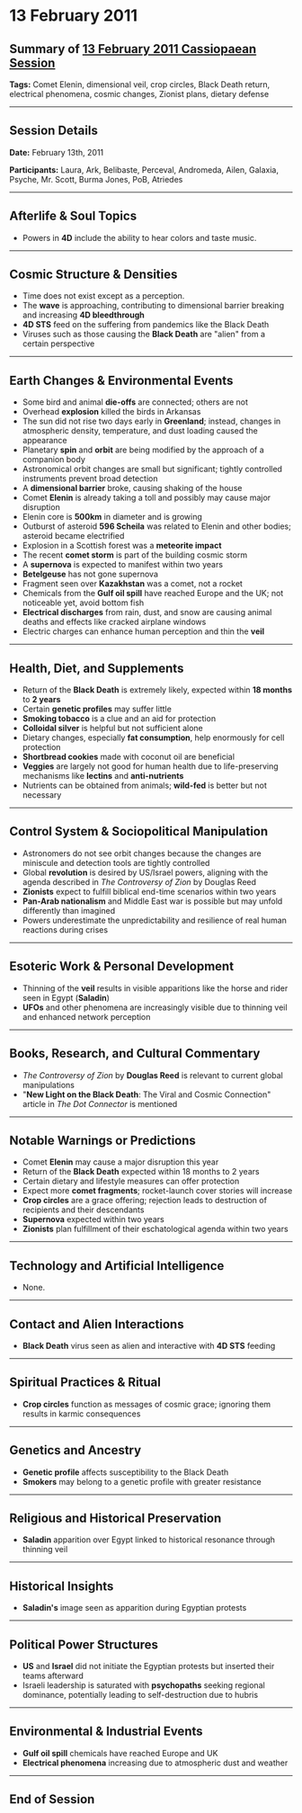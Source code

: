 # 13 February 2011

## Summary of [13 February 2011 Cassiopaean Session](https://cassiopaea.org/forum/threads/session-13-feb-2011.21918/#post-231796)

**Tags:** Comet Elenin, dimensional veil, crop circles, Black Death return, electrical phenomena, cosmic changes, Zionist plans, dietary defense

---

## Session Details

**Date:** February 13th, 2011

**Participants:** Laura, Ark, Belibaste, Perceval, Andromeda, Ailen, Galaxia, Psyche, Mr. Scott, Burma Jones, PoB, Atriedes

---

## Afterlife & Soul Topics

- Powers in **4D** include the ability to hear colors and taste music.

---

## Cosmic Structure & Densities

- Time does not exist except as a perception.
- The **wave** is approaching, contributing to dimensional barrier breaking and increasing **4D bleedthrough**
- **4D STS** feed on the suffering from pandemics like the Black Death
- Viruses such as those causing the **Black Death** are "alien" from a certain perspective

---

## Earth Changes & Environmental Events

- Some bird and animal **die-offs** are connected; others are not
- Overhead **explosion** killed the birds in Arkansas
- The sun did not rise two days early in **Greenland**; instead, changes in atmospheric density, temperature, and dust loading caused the appearance
- Planetary **spin** and **orbit** are being modified by the approach of a companion body
- Astronomical orbit changes are small but significant; tightly controlled instruments prevent broad detection
- A **dimensional barrier** broke, causing shaking of the house
- Comet **Elenin** is already taking a toll and possibly may cause major disruption
- Elenin core is **500km** in diameter and is growing
- Outburst of asteroid **596 Scheila** was related to Elenin and other bodies; asteroid became electrified
- Explosion in a Scottish forest was a **meteorite impact**
- The recent **comet storm** is part of the building cosmic storm
- A **supernova** is expected to manifest within two years
- **Betelgeuse** has not gone supernova
- Fragment seen over **Kazakhstan** was a comet, not a rocket
- Chemicals from the **Gulf oil spill** have reached Europe and the UK; not noticeable yet, avoid bottom fish
- **Electrical discharges** from rain, dust, and snow are causing animal deaths and effects like cracked airplane windows
- Electric charges can enhance human perception and thin the **veil**

---

## Health, Diet, and Supplements

- Return of the **Black Death** is extremely likely, expected within **18 months** to **2 years**
- Certain **genetic profiles** may suffer little
- **Smoking tobacco** is a clue and an aid for protection
- **Colloidal silver** is helpful but not sufficient alone
- Dietary changes, especially **fat consumption**, help enormously for cell protection
- **Shortbread cookies** made with coconut oil are beneficial
- **Veggies** are largely not good for human health due to life-preserving mechanisms like **lectins** and **anti-nutrients**
- Nutrients can be obtained from animals; **wild-fed** is better but not necessary

---

## Control System & Sociopolitical Manipulation

- Astronomers do not see orbit changes because the changes are miniscule and detection tools are tightly controlled
- Global **revolution** is desired by US/Israel powers, aligning with the agenda described in *The Controversy of Zion* by Douglas Reed
- **Zionists** expect to fulfill biblical end-time scenarios within two years
- **Pan-Arab nationalism** and Middle East war is possible but may unfold differently than imagined
- Powers underestimate the unpredictability and resilience of real human reactions during crises

---

## Esoteric Work & Personal Development

- Thinning of the **veil** results in visible apparitions like the horse and rider seen in Egypt (**Saladin**)
- **UFOs** and other phenomena are increasingly visible due to thinning veil and enhanced network perception

---

## Books, Research, and Cultural Commentary

- *The Controversy of Zion* by **Douglas Reed** is relevant to current global manipulations
- "**New Light on the Black Death**: The Viral and Cosmic Connection" article in *The Dot Connector* is mentioned

---

## Notable Warnings or Predictions

- Comet **Elenin** may cause a major disruption this year
- Return of the **Black Death** expected within 18 months to 2 years
- Certain dietary and lifestyle measures can offer protection
- Expect more **comet fragments**; rocket-launch cover stories will increase
- **Crop circles** are a grace offering; rejection leads to destruction of recipients and their descendants
- **Supernova** expected within two years
- **Zionists** plan fulfillment of their eschatological agenda within two years

---

## Technology and Artificial Intelligence

- None.

---

## Contact and Alien Interactions

- **Black Death** virus seen as alien and interactive with **4D STS** feeding

---

## Spiritual Practices & Ritual

- **Crop circles** function as messages of cosmic grace; ignoring them results in karmic consequences

---

## Genetics and Ancestry

- **Genetic profile** affects susceptibility to the Black Death
- **Smokers** may belong to a genetic profile with greater resistance

---

## Religious and Historical Preservation

- **Saladin** apparition over Egypt linked to historical resonance through thinning veil

---

## Historical Insights

- **Saladin's** image seen as apparition during Egyptian protests

---

## Political Power Structures

- **US** and **Israel** did not initiate the Egyptian protests but inserted their teams afterward
- Israeli leadership is saturated with **psychopaths** seeking regional dominance, potentially leading to self-destruction due to hubris

---

## Environmental & Industrial Events

- **Gulf oil spill** chemicals have reached Europe and UK
- **Electrical phenomena** increasing due to atmospheric dust and weather

---

## End of Session